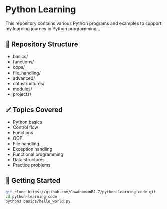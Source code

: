 # Python Learning 

This repository contains various Python programs and examples to support my learning journey in Python programming...

## 📂 Repository Structure

- basics/
- functions/
- oops/
- file_handling/
- advanced/
- datastructures/
- modules/
- projects/

## ✅ Topics Covered
- Python basics
- Control flow
- Functions
- OOP
- File handling
- Exception handling
- Functional programming
- Data structures
- Practice problems

## 🚀 Getting Started

```bash
git clone https://github.com/GowdhamanBJ-7/python-learning-code.git
cd python-learning-code
python3 basics/hello_world.py
